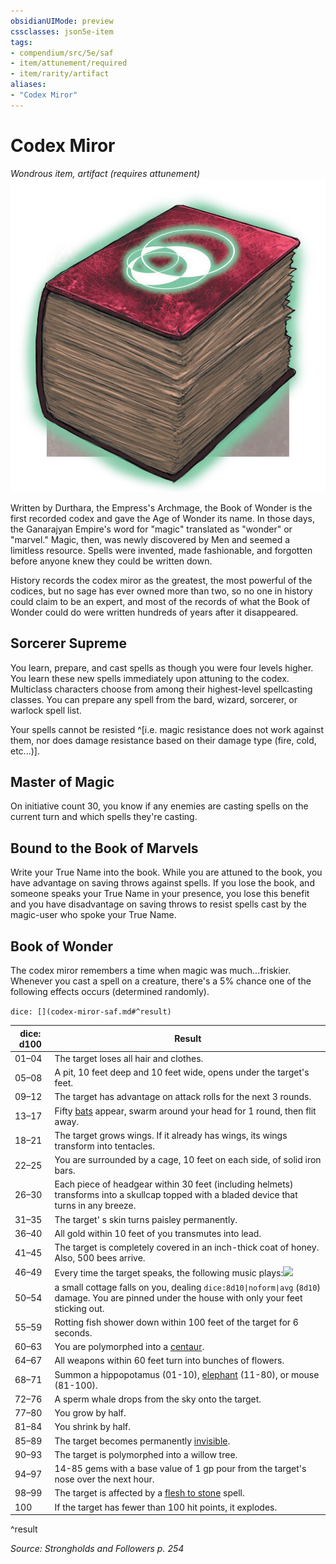 ```yaml
---
obsidianUIMode: preview
cssclasses: json5e-item
tags:
- compendium/src/5e/saf
- item/attunement/required
- item/rarity/artifact
aliases: 
- "Codex Miror"
---
```

# Codex Miror
*Wondrous item, artifact (requires attunement)*  
![](https://raw.githubusercontent.com/TheGiddyLimit/homebrew/master/_img/SaF/codex-miror.jpg#right)  


Written by Durthara, the Empress's Archmage, the Book of Wonder is the first recorded codex and gave the Age of Wonder its name. In those days, the Ganarajyan Empire's word for "magic" translated as "wonder" or "marvel." Magic, then, was newly discovered by Men and seemed a limitless resource. Spells were invented, made fashionable, and forgotten before anyone knew they could be written down.

History records the codex miror as the greatest, the most powerful of the codices, but no sage has ever owned more than two, so no one in history could claim to be an expert, and most of the records of what the Book of Wonder could do were written hundreds of years after it disappeared.

## Sorcerer Supreme

You learn, prepare, and cast spells as though you were four levels higher. You learn these new spells immediately upon attuning to the codex. Multiclass characters choose from among their highest-level spellcasting classes. You can prepare any spell from the bard, wizard, sorcerer, or warlock spell list.

Your spells cannot be resisted ^[i.e. magic resistance does not work against them, nor does damage resistance based on their damage type (fire, cold, etc...)].

## Master of Magic

On initiative count 30, you know if any enemies are casting spells on the current turn and which spells they're casting.

## Bound to the Book of Marvels

Write your True Name into the book. While you are attuned to the book, you have advantage on saving throws against spells. If you lose the book, and someone speaks your True Name in your presence, you lose this benefit and you have disadvantage on saving throws to resist spells cast by the magic-user who spoke your True Name.

## Book of Wonder

The codex miror remembers a time when magic was much...friskier. Whenever you cast a spell on a creature, there's a 5% chance one of the following effects occurs (determined randomly).

`dice: [](codex-miror-saf.md#^result)`

| dice: d100 | Result |
|------------|--------|
| 01–04 | The target loses all hair and clothes. |
| 05–08 | A pit, 10 feet deep and 10 feet wide, opens under the target's feet. |
| 09–12 | The target has advantage on attack rolls for the next 3 rounds. |
| 13–17 | Fifty [bats](compendium/bestiary/beast/bat.md) appear, swarm around your head for 1 round, then flit away. |
| 18–21 | The target grows wings. If it already has wings, its wings transform into tentacles. |
| 22–25 | You are surrounded by a cage, 10 feet on each side, of solid iron bars. |
| 26–30 | Each piece of headgear within 30 feet (including helmets) transforms into a skullcap topped with a bladed device that turns in any breeze. |
| 31–35 | The target' s skin turns paisley permanently. |
| 36–40 | All gold within 10 feet of you transmutes into lead. |
| 41–45 | The target is completely covered in an inch-thick coat of honey. Also, 500 bees arrive. |
| 46–49 | Every time the target speaks, the following music plays:![](https://raw.githubusercontent.com/TheGiddyLimit/homebrew/master/_img/SaF/rush-tom-sawyer.png#center) |
| 50–54 | a small cottage falls on you, dealing `dice:8d10\|noform\|avg` (`8d10`) damage. You are pinned under the house with only your feet sticking out. |
| 55–59 | Rotting fish shower down within 100 feet of the target for 6 seconds. |
| 60–63 | You are polymorphed into a [centaur](compendium/bestiary/monstrosity/centaur.md). |
| 64–67 | All weapons within 60 feet turn into bunches of flowers. |
| 68–71 | Summon a hippopotamus (01-10), [elephant](compendium/bestiary/beast/elephant.md) (11-80), or mouse (81-100). |
| 72–76 | A sperm whale drops from the sky onto the target. |
| 77–80 | You grow by half. |
| 81–84 | You shrink by half. |
| 85–89 | The target becomes permanently [invisible](/compendium/rules/conditions.md#Invisible). |
| 90–93 | The target is polymorphed into a willow tree. |
| 94–97 | 14-85 gems with a base value of 1 gp pour from the target's nose over the next hour. |
| 98–99 | The target is affected by a [flesh to stone](compendium/spells/flesh-to-stone.md) spell. |
| 100 | If the target has fewer than 100 hit points, it explodes. |
^result

*Source: Strongholds and Followers p. 254*